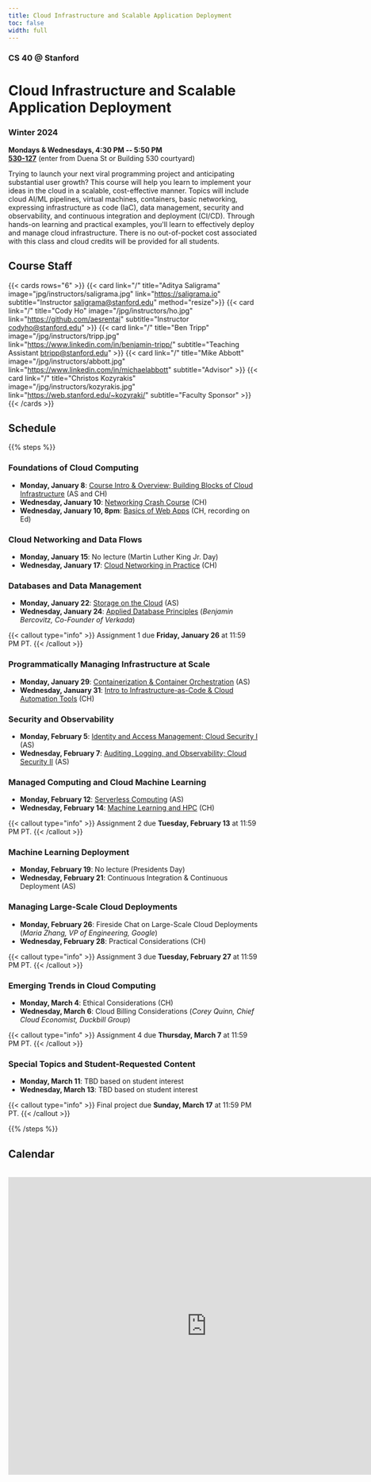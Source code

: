 ```yaml
---
title: Cloud Infrastructure and Scalable Application Deployment
toc: false
width: full
---
```


### CS 40 @ Stanford

# Cloud Infrastructure and Scalable Application Deployment

### Winter 2024

**Mondays & Wednesdays, 4:30 PM -- 5:50 PM** \
**[530-127](https://campus-map.stanford.edu/?srch=530-127)** (enter from Duena St or Building 530 courtyard)

Trying to launch your next viral programming project and anticipating substantial user growth? This course will help you learn to implement your ideas in the cloud in a scalable, cost-effective manner. Topics will include cloud AI/ML pipelines, virtual machines, containers, basic networking, expressing infrastructure as code (IaC), data management, security and observability, and continuous integration and deployment (CI/CD). Through hands-on learning and practical examples, you'll learn to effectively deploy and manage cloud infrastructure. There is no out-of-pocket cost associated with this class and cloud credits will be provided for all students.

## Course Staff

{{< cards rows="6" >}}
{{< card link="/" title="Aditya Saligrama" image="jpg/instructors/saligrama.jpg" link="https://saligrama.io" subtitle="Instructor&#10;saligrama@stanford.edu" method="resize">}}
{{< card link="/" title="Cody Ho" image="/jpg/instructors/ho.jpg" link="https://github.com/aesrentai" subtitle="Instructor&#10;codyho@stanford.edu" >}}
{{< card link="/" title="Ben Tripp" image="/jpg/instructors/tripp.jpg" link="https://www.linkedin.com/in/benjamin-tripp/" subtitle="Teaching Assistant&#10;btripp@stanford.edu" >}}
{{< card link="/" title="Mike Abbott" image="/jpg/instructors/abbott.jpg" link="https://www.linkedin.com/in/michaelabbott" subtitle="Advisor" >}}
{{< card link="/" title="Christos Kozyrakis" image="/jpg/instructors/kozyrakis.jpg" link="https://web.stanford.edu/~kozyraki/" subtitle="Faculty Sponsor" >}}
{{< /cards >}}

## Schedule

{{% steps %}}

### Foundations of Cloud Computing

- **Monday, January 8**: [Course Intro & Overview; Building Blocks of Cloud Infrastructure](/lectures/2024-01-08-intro.pdf) (AS and CH)
- **Wednesday, January 10**: [Networking Crash Course](/lectures/2024-01-10-networking-crash-course.pdf) (CH)
- **Wednesday, January 10, 8pm**: [Basics of Web Apps](/lectures/2024-01-10-webapp-basics.pdf) (CH, recording on Ed)

### Cloud Networking and Data Flows

- **Monday, January 15**: No lecture (Martin Luther King Jr. Day)
- **Wednesday, January 17**: [Cloud Networking in Practice](/lectures/2024-01-17-cloud-networking.pdf) (CH)

### Databases and Data Management

- **Monday, January 22**: [Storage on the Cloud](/lectures/2024-01-22-cloud-storage.pdf) (AS)
- **Wednesday, January 24**: [Applied Database Principles](/lectures/2024-01-24-applied-database-principles-guest.pdf) (_Benjamin Bercovitz, Co-Founder of Verkada_)

{{< callout type="info" >}}
Assignment 1 due **Friday, January 26** at 11:59 PM PT.
{{< /callout >}}

### Programmatically Managing Infrastructure at Scale

- **Monday, January 29**: [Containerization & Container Orchestration](/lectures/2024-01-29-containerization-and-container-orchestration.pdf) (AS)
- **Wednesday, January 31**: [Intro to Infrastructure-as-Code & Cloud Automation Tools](/lectures/2024-01-31-intro-to-iac.pdf) (CH)

### Security and Observability

- **Monday, February 5**: [Identity and Access Management; Cloud Security I](/lectures/2024-02-05-iam-cloud-security.pdf) (AS)
- **Wednesday, February 7**: [Auditing, Logging, and Observability; Cloud Security II](/lectures/2024-02-07-auditing-logging-observability.pdf) (AS)

### Managed Computing and Cloud Machine Learning

- **Monday, February 12**: [Serverless Computing](/lectures/2024-02-12-serverless-computing.pdf) (AS)
- **Wednesday, February 14**: [Machine Learning and HPC](lectures/2024-02-14-machine-learning-and-hpc.pdf) (CH)

{{< callout type="info" >}}
Assignment 2 due **Tuesday, February 13** at 11:59 PM PT.
{{< /callout >}}

### Machine Learning Deployment

- **Monday, February 19**: No lecture (Presidents Day)
- **Wednesday, February 21**: Continuous Integration & Continuous Deployment (AS)

### Managing Large-Scale Cloud Deployments

- **Monday, February 26**: Fireside Chat on Large-Scale Cloud Deployments (_Maria Zhang, VP of Engineering, Google_)
- **Wednesday, February 28**: Practical Considerations (CH)

{{< callout type="info" >}}
Assignment 3 due **Tuesday, February 27** at 11:59 PM PT.
{{< /callout >}}

### Emerging Trends in Cloud Computing

- **Monday, March 4**: Ethical Considerations (CH)
- **Wednesday, March 6**: Cloud Billing Considerations (_Corey Quinn, Chief Cloud Economist, Duckbill Group_)

{{< callout type="info" >}}
Assignment 4 due **Thursday, March 7** at 11:59 PM PT.
{{< /callout >}}

### Special Topics and Student-Requested Content

- **Monday, March 11**: TBD based on student interest
- **Wednesday, March 13**: TBD based on student interest

{{< callout type="info" >}}
Final project due **Sunday, March 17** at 11:59 PM PT.
{{< /callout >}}

{{% /steps %}}

## Calendar

<br>

<iframe src="https://calendar.google.com/calendar/embed?src=c_cb7da9d2c706e56401e8dd35408791296e9f0850df3cd3b882e4ed1c64862180%40group.calendar.google.com&ctz=America%2FLos_Angeles" style="border: 0" width="800" height="600" frameborder="0" scrolling="no"></iframe>
